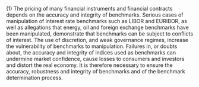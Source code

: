 (1) The pricing of many financial instruments and financial contracts depends on the accuracy and integrity of benchmarks. Serious cases of manipulation of interest rate benchmarks such as LIBOR and EURIBOR, as well as allegations that energy, oil and foreign exchange benchmarks have been manipulated, demonstrate that benchmarks can be subject to conflicts of interest. The use of discretion, and weak governance regimes, increase the vulnerability of benchmarks to manipulation. Failures in, or doubts about, the accuracy and integrity of indices used as benchmarks can undermine market confidence, cause losses to consumers and investors and distort the real economy. It is therefore necessary to ensure the accuracy, robustness and integrity of benchmarks and of the benchmark determination process.